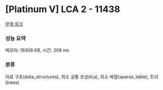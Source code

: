 # [Platinum V] LCA 2 - 11438 

[문제 링크](https://www.acmicpc.net/problem/11438) 

### 성능 요약

메모리: 19308 KB, 시간: 208 ms

### 분류

자료 구조(data_structures), 최소 공통 조상(lca), 희소 배열(sparse_table), 트리(trees)


